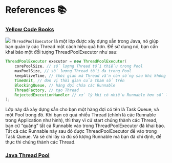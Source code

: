 # References 📚

### [Yellow Code Books](https://yellowcodebooks.com/2019/07/25/java-bai-48-thread-pool-tap-1-lam-quen-voi-thread-pool/)
![](https://i0.wp.com/yellowcodebooks.com/wp-content/uploads/2019/07/ThreadPoolExecutor.png?w=1234&ssl=1)
`ThreadPoolExecutor` là một lớp được xây dựng sẵn trong Java, nó giúp bạn quản lý các Thread một cách hiệu quả hơn. Để sử dụng nó, bạn cần khai báo một đối tượng ThreadPoolExecutor như sau:
```java
ThreadPoolExecutor executor = new ThreadPoolExecutor(
    corePoolSize, // số lượng Thread tối thiểu trong Pool
    maxPoolSize, // số lượng Thread tối đa trong Pool
    keepAliveTime, // thời gian mà Thread vẫn còn sống sau khi không được sử dụng
    TimeUnit, // đơn vị thời gian của tham số trên
    BlockingQueue, // hàng đợi chứa các Runnable
    ThreadFactory, // tạo Thread
    RejectedExecutionHandler // xử lý khi có nhiều Runnable hơn số lượng Thread tối đa
);
```
Lớp này đã xây dựng sẵn cho bạn một hàng đợi có tên là Task Queue, và một Pool trong đó. Khi bạn có quá nhiều Thread (chính là các Runnable trong Application như hình), thì thay vì cứ start chúng thành các Thread, bạn cứ “quăng” tất cả Runnable vào trong ThreadPoolExecutor đã khai báo. Tất cả các Runnable này sau đó được ThreadPoolExecutor để vào trong Task Queue. Và sẽ chỉ lấy ra đủ số lượng Runnable mà bạn đã chỉ định, để thực thi chúng thành các Thread. 

### [Java Thread Pool](https://www.baeldung.com/thread-pool-java-and-guava)

